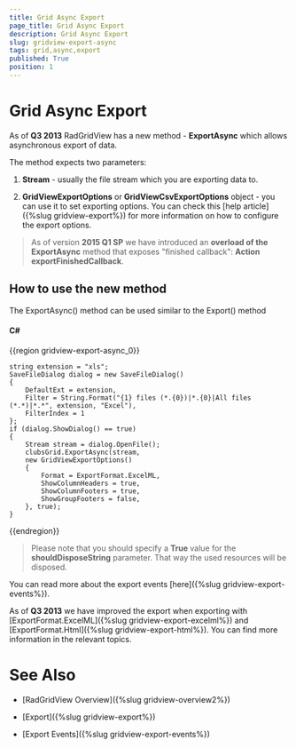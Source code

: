 ```yaml
---
title: Grid Async Export
page_title: Grid Async Export
description: Grid Async Export
slug: gridview-export-async
tags: grid,async,export
published: True
position: 1
---
```


# Grid Async Export

As of __Q3 2013__ RadGridView has a new method - __ExportAsync__ which allows asynchronous export of data.
      

The method expects two parameters:

1. __Stream__ - usually the file stream which you are exporting data to.
      

2. __GridViewExportOptions__ or __GridViewCsvExportOptions__ object - you can use it to set exporting options. You can check this [help article]({%slug gridview-export%}) for more information on how to configure the export options.
      
>As of version __2015 Q1 SP__ we have introduced an __overload of the ExportAsync__ method that exposes "finished callback": __Action exportFinishedCallback__.

## How to use the new method

The ExportAsync() method can be used similar to the Export() method

#### __C#__

{{region gridview-export-async_0}}

	string extension = "xls";
	SaveFileDialog dialog = new SaveFileDialog()
	{
	    DefaultExt = extension,
	    Filter = String.Format("{1} files (*.{0})|*.{0}|All files (*.*)|*.*", extension, "Excel"),
	    FilterIndex = 1
	};
	if (dialog.ShowDialog() == true)
	{
	    Stream stream = dialog.OpenFile();
	    clubsGrid.ExportAsync(stream,
	    new GridViewExportOptions()
	    {
	        Format = ExportFormat.ExcelML,
	        ShowColumnHeaders = true,
	        ShowColumnFooters = true,
	        ShowGroupFooters = false,
	    }, true);
	}            
{{endregion}}



>Please note that you should specify a __True__ value for the __shouldDisposeString__ parameter. That way the used resources will be disposed.
          

You can read more about the export events [here]({%slug gridview-export-events%}).
        

As of __Q3 2013__ we have improved the export when exporting with [ExportFormat.ExcelML]({%slug gridview-export-excelml%}) and [ExportFormat.Html]({%slug gridview-export-html%}). You can find more information in the relevant topics.
        

# See Also

 * [RadGridView Overview]({%slug gridview-overview2%})

 * [Export]({%slug gridview-export%})

 * [Export Events]({%slug gridview-export-events%})
